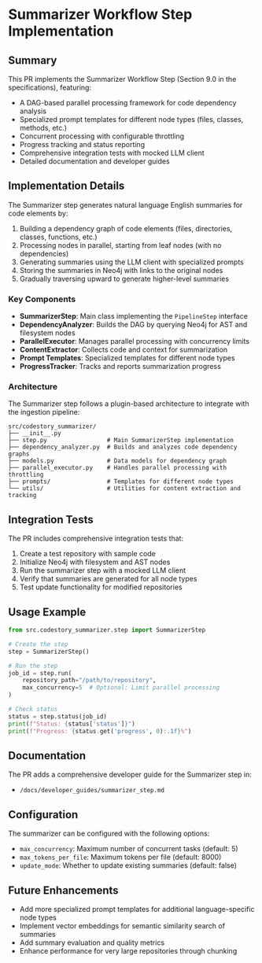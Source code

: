 # Summarizer Workflow Step Implementation

## Summary
This PR implements the Summarizer Workflow Step (Section 9.0 in the specifications), featuring:

- A DAG-based parallel processing framework for code dependency analysis
- Specialized prompt templates for different node types (files, classes, methods, etc.)
- Concurrent processing with configurable throttling
- Progress tracking and status reporting
- Comprehensive integration tests with mocked LLM client
- Detailed documentation and developer guides

## Implementation Details

The Summarizer step generates natural language English summaries for code elements by:

1. Building a dependency graph of code elements (files, directories, classes, functions, etc.)
2. Processing nodes in parallel, starting from leaf nodes (with no dependencies)
3. Generating summaries using the LLM client with specialized prompts
4. Storing the summaries in Neo4j with links to the original nodes
5. Gradually traversing upward to generate higher-level summaries

### Key Components

- **SummarizerStep**: Main class implementing the `PipelineStep` interface
- **DependencyAnalyzer**: Builds the DAG by querying Neo4j for AST and filesystem nodes
- **ParallelExecutor**: Manages parallel processing with concurrency limits
- **ContentExtractor**: Collects code and context for summarization
- **Prompt Templates**: Specialized templates for different node types
- **ProgressTracker**: Tracks and reports summarization progress

### Architecture

The Summarizer step follows a plugin-based architecture to integrate with the ingestion pipeline:

```
src/codestory_summarizer/
├── __init__.py
├── step.py                 # Main SummarizerStep implementation
├── dependency_analyzer.py  # Builds and analyzes code dependency graphs
├── models.py               # Data models for dependency graph
├── parallel_executor.py    # Handles parallel processing with throttling
├── prompts/                # Templates for different node types
└── utils/                  # Utilities for content extraction and tracking
```

## Integration Tests

The PR includes comprehensive integration tests that:

1. Create a test repository with sample code
2. Initialize Neo4j with filesystem and AST nodes
3. Run the summarizer step with a mocked LLM client
4. Verify that summaries are generated for all node types
5. Test update functionality for modified repositories

## Usage Example

```python
from src.codestory_summarizer.step import SummarizerStep

# Create the step
step = SummarizerStep()

# Run the step
job_id = step.run(
    repository_path="/path/to/repository",
    max_concurrency=5  # Optional: Limit parallel processing
)

# Check status
status = step.status(job_id)
print(f"Status: {status['status']}")
print(f"Progress: {status.get('progress', 0):.1f}%")
```

## Documentation

The PR adds a comprehensive developer guide for the Summarizer step in:
- `/docs/developer_guides/summarizer_step.md`

## Configuration

The summarizer can be configured with the following options:

- `max_concurrency`: Maximum number of concurrent tasks (default: 5)
- `max_tokens_per_file`: Maximum tokens per file (default: 8000)
- `update_mode`: Whether to update existing summaries (default: false)

## Future Enhancements

- Add more specialized prompt templates for additional language-specific node types
- Implement vector embeddings for semantic similarity search of summaries
- Add summary evaluation and quality metrics
- Enhance performance for very large repositories through chunking